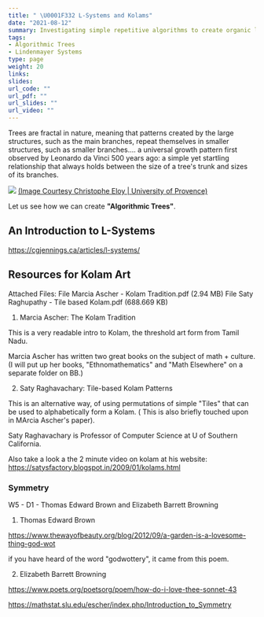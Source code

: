 ```yaml
---
title: " \U0001F332 L-Systems and Kolams"
date: "2021-08-12"
summary: Investigating simple repetitive algorithms to create organic looking structures
tags:
- Algorithmic Trees
- Lindenmayer Systems
type: page
weight: 20
links:
slides: 
url_code: ""
url_pdf: ""
url_slides: ""
url_video: ""
---
```


Trees are fractal in nature, meaning that patterns created by the large structures, such as the main branches, repeat themselves in smaller structures, such as smaller branches.... a universal growth pattern first observed by Leonardo da Vinci 500 years ago: a simple yet startling relationship that always holds between the size of a tree's trunk and sizes of its branches. 

![](https://www.birdsoutsidemywindow.org/wp-content/uploads/2018/11/diagram_da_vinci_rule_of_trees_christophermalloy_insidescience-600x291.jpg)
[(Image Courtesy Christophe Eloy | University of Provence)](https://www.insidescience.org/news/uncovering-da-vincis-rule-trees)



Let us see how we can create **"Algorithmic Trees"**.

## An Introduction to L-Systems

https://cgjennings.ca/articles/l-systems/


## Resources for Kolam Art
Attached Files:
File Marcia Ascher - Kolam Tradition.pdf  (2.94 MB)
File Saty Raghupathy - Tile based Kolam.pdf  (688.669 KB)
1) Marcia Ascher: The Kolam Tradition

This is a very readable intro to Kolam, the threshold art form from Tamil Nadu.

Marcia Ascher has written two great books on the subject of math + culture. 
(I will put up her books, "Ethnomathematics" and "Math Elsewhere" on a separate folder on BB.)


2) Saty Raghavachary: Tile-based Kolam Patterns

This is an alternative way, of using permutations of simple "Tiles" that can be used to alphabetically form a Kolam. ( This is also briefly touched upon in MArcia Ascher's paper).

Saty Raghavachary is Professor of Computer Science at U of Southern California.

Also take a look a the 2 minute video on kolam at his website: https://satysfactory.blogspot.in/2009/01/kolams.html


### Symmetry

W5 - D1 - Thomas Edward Brown and Elizabeth Barrett Browning
1) Thomas Edward Brown

https://www.thewayofbeauty.org/blog/2012/09/a-garden-is-a-lovesome-thing-god-wot

if you have heard of the word "godwottery", it came from this poem.


2) Elizabeth Barrett Browning

https://www.poets.org/poetsorg/poem/how-do-i-love-thee-sonnet-43

https://mathstat.slu.edu/escher/index.php/Introduction_to_Symmetry


